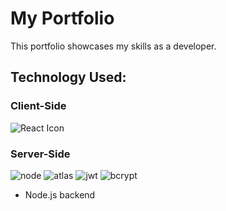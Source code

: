 # My Portfolio

This portfolio showcases my skills as a developer. 

## Technology Used:

### Client-Side
  ![React Icon](https://lh3.googleusercontent.com/VdPyVVFn4J5D3xwI5cMLpUooKuETowUruJAIPnj3pSuxp40HB4AN0up2hJM2d8i1h4TqwBH8D-3DjKDkDn2uhGWosKJhE5PjJIH_QcuB9KurOil8ZjrsS4NiI_eSH13WAHGmoikeag=w100 "REACT")

### Server-Side
  ![node](https://lh3.googleusercontent.com/aRC8_xie2Cd7QQ7gYGLznUovRcqgP9DsZcccMYQnDQBpWXd_gxYWMHtc5LUS3Rhd4qcL9g0N_nzazKDvvEkkMkLzQy0RA06ESk9v1di3B5uTSwybnltRnsKjyvbzoRygqi989FzrUg=w100 "NODE") 
    ![atlas](https://lh3.googleusercontent.com/9EwlvwRL4nkNj_5hcx_61IM1KrD7tLjii9flfoUcSFceTzhGXqfZSIp4eSWVLioOl2sn5bSieDRERjcZUh3Iofeow-lfjQ1HpaZ37Tb_8WcYZ0Hcjq2_GEwDsQxk_LQmIUWMt013zw=s50-p-k "ATLAS") 
  ![jwt](https://lh3.googleusercontent.com/XXlvPqPF-DM9aPKm32CeG_uzSy7mwAZ54O5OOdTEV7SswwM5SgOZGfw4hgTM5mgt16GEKquBcnq145OE38eFl27ynaGF1cH_PtL-6fztu8GrnK08TOT47HAy_KEgT-sgmzv0rmGsBw=s50-p-k "JSON") 
  ![bcrypt](https://lh3.googleusercontent.com/sKHsQZrrPeiMBiXWu_VfoUR5IiMRvoXSKowFraKH7xLhSSpMUQarZn8U-l5ToJQGt0hIr9gr24veDbfGYWCgp1UlzSPlPtTJ2rfbtFdJ3BhjegVsOL6Gd5UF3SsuRmYzekmcxJlqyg=w50 "BCRYPT") 
  
- Node.js backend

